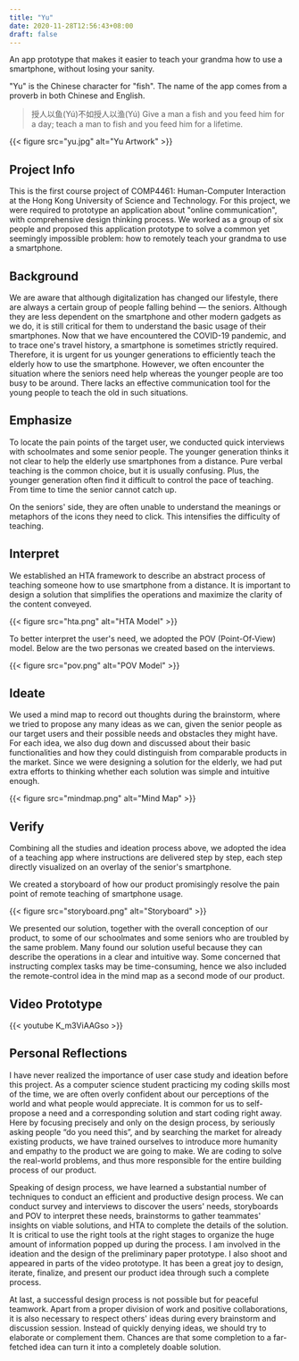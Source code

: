 ```yaml
---
title: "Yu"
date: 2020-11-28T12:56:43+08:00
draft: false
---
```


An app prototype that makes it easier to teach your grandma how to use a smartphone, without losing your sanity.

"Yu" is the Chinese character for "fish". The name of the app comes from a proverb in both Chinese and English.

> 授人以鱼(Yú)不如授人以渔(Yú)
> Give a man a fish and you feed him for a day; teach a man to fish and you feed him for a lifetime.

{{< figure src="yu.jpg" alt="Yu Artwork" >}}

## Project Info

This is the first course project of COMP4461: Human-Computer Interaction at the Hong Kong University of Science and Technology. For this project, we were required to prototype an application about "online communication", with comprehensive design thinking process. We worked as a group of six people and proposed this application prototype to solve a common yet seemingly impossible problem: how to remotely teach your grandma to use a smartphone.

## Background

We are aware that although digitalization has changed our lifestyle, there are always a certain group of people falling behind — the seniors. Although they are less dependent on the smartphone and other modern gadgets as we do, it is still critical for them to understand the basic usage of their smartphones. Now that we have encountered the COVID-19 pandemic, and to trace one's travel history, a smartphone is sometimes strictly required. Therefore, it is urgent for us younger generations to efficiently teach the elderly how to use the smartphone. However, we often encounter the situation where the seniors need help whereas the younger people are too busy to be around. There lacks an effective communication tool for the young people to teach the old in such situations.

## Emphasize

To locate the pain points of the target user, we conducted quick interviews with schoolmates and some senior people. The younger generation thinks it not clear to help the elderly use smartphones from a distance. Pure verbal teaching is the common choice, but it is usually confusing. Plus, the younger generation often find it difficult to control the pace of teaching. From time to time the senior cannot catch up.

On the seniors' side, they are often unable to understand the meanings or metaphors of the icons they need to click. This intensifies the difficulty of teaching.

## Interpret

We established an HTA framework to describe an abstract process of teaching someone how to use smartphone from a distance. It is important to design a solution that simplifies the operations and maximize the clarity of the content conveyed.

{{< figure src="hta.png" alt="HTA Model" >}}

To better interpret the user's need, we adopted the POV (Point-Of-View) model. Below are the two personas we created based on the interviews.

{{< figure src="pov.png" alt="POV Model" >}}

## Ideate

We used a mind map to record out thoughts during the brainstorm, where we tried to propose any many ideas as we can, given the senior people as our target users and their possible needs and obstacles they might have. For each idea, we also dug down and discussed about their basic functionalities and how they could distinguish from comparable products in the market. Since we were designing a solution for the elderly, we had put extra efforts to thinking whether each solution was simple and intuitive enough.

{{< figure src="mindmap.png" alt="Mind Map" >}}

## Verify
Combining all the studies and ideation process above, we adopted the idea of a teaching app where instructions are delivered step by step, each step directly visualized on an overlay of the senior's smartphone.

We created a storyboard of how our product promisingly resolve the pain point of remote teaching of smartphone usage.

{{< figure src="storyboard.png" alt="Storyboard" >}}

We presented our solution, together with the overall conception of our product, to some of our schoolmates and some seniors who are troubled by the same problem. Many found our solution useful because they can describe the operations in a clear and intuitive way. Some concerned that instructing complex tasks may be time-consuming, hence we also included the remote-control idea in the mind map as a second mode of our product.

## Video Prototype

{{< youtube K_m3ViAAGso >}}

## Personal Reflections

I have never realized the importance of user case study and ideation before this project. As a computer science student practicing my coding skills most of the time, we are often overly confident about our perceptions of the world and what people would appreciate. It is common for us to self-propose a need and a corresponding solution and start coding right away. Here by focusing precisely and only on the design process, by seriously asking people “do you need this”, and by searching the market for already existing products, we have trained ourselves to introduce more humanity and empathy to the product we are going to make. We are coding to solve the real-world problems, and thus more responsible for the entire building process of our product.

Speaking of design process, we have learned a substantial number of techniques to conduct an efficient and productive design process. We can conduct survey and interviews to discover the users' needs, storyboards and POV to interpret these needs, brainstorms to gather teammates' insights on viable solutions, and HTA to complete the details of the solution. It is critical to use the right tools at the right stages to organize the huge amount of information popped up during the process. I am involved in the ideation and the design of the preliminary paper prototype. I also shoot and appeared in parts of the video prototype. It has been a great joy to design, iterate, finalize, and present our product idea through such a complete process.

At last, a successful design process is not possible but for peaceful teamwork. Apart from a proper division of work and positive collaborations, it is also necessary to respect others' ideas during every brainstorm and discussion session. Instead of quickly denying ideas, we should try to elaborate or complement them. Chances are that some completion to a far-fetched idea can turn it into a completely doable solution.

